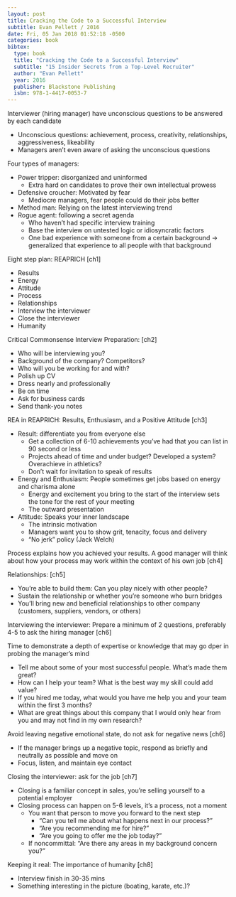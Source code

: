 ```yaml
---
layout: post
title: Cracking the Code to a Successful Interview
subtitle: Evan Pellett / 2016
date: Fri, 05 Jan 2018 01:52:18 -0500
categories: book
bibtex:
  type: book
  title: "Cracking the Code to a Successful Interview"
  subtitle: "15 Insider Secrets from a Top-Level Recruiter"
  author: "Evan Pellett"
  year: 2016
  publisher: Blackstone Publishing
  isbn: 978-1-4417-0053-7
---
```


Interviewer (hiring manager) have unconscious questions to be answered by each candidate
- Unconscious questions: achievement, process, creativity, relationships, aggressiveness, likeability
- Managers aren’t even aware of asking the unconscious questions

Four types of managers:
- Power tripper: disorganized and uninformed
  - Extra hard on candidates to prove their own intellectual prowess
- Defensive croucher: Motivated by fear
  - Mediocre managers, fear people could do their jobs better
- Method man: Relying on the latest interviewing trend
- Rogue agent: following a secret agenda
  - Who haven’t had specific interview training
  - Base the interview on untested logic or idiosyncratic factors
  - One bad experience with someone from a certain background → generalized
    that experience to all people with that background

Eight step plan: REAPRICH [ch1]
- Results
- Energy
- Attitude
- Process
- Relationships
- Interview the interviewer
- Close the interviewer
- Humanity

Critical Commonsense Interview Preparation: [ch2]
- Who will be interviewing you?
- Background of the company? Competitors?
- Who will you be working for and with?
- Polish up CV
- Dress nearly and professionally
- Be on time
- Ask for business cards
- Send thank-you notes

REA in REAPRICH: Results, Enthusiasm, and a Positive Attitude [ch3]
- Result: differentiate you from everyone else
  - Get a collection of 6-10 achievements you’ve had that you can list in 90 second or less
  - Projects ahead of time and under budget? Developed a system? Overachieve in athletics?
  - Don’t wait for invitation to speak of results
- Energy and Enthusiasm: People sometimes get jobs based on energy and charisma alone
  - Energy and excitement you bring to the start of the interview sets the tone for the rest of your meeting
  - The outward presentation
- Attitude: Speaks your inner landscape
  - The intrinsic motivation
  - Managers want you to show grit, tenacity, focus and delivery
  - “No jerk” policy (Jack Welch)


Process explains how you achieved your results.  A good manager will think
about how your process may work within the context of his own job [ch4]

Relationships: [ch5]
- You’re able to build them: Can you play nicely with other people?
- Sustain the relationship or whether you’re someone who burn bridges
- You’ll bring new and beneficial relationships to other company (customers, suppliers, vendors, or others)

Interviewing the interviewer: Prepare a minimum of 2 questions, preferably 4-5 to ask the hiring manager [ch6]

Time to demonstrate a depth of expertise or knowledge that may go dper in probing the manager’s mind
- Tell me about some of your most successful people. What’s made them great?
- How can I help your team? What is the best way my skill could add value?
- If you hired me today, what would you have me help you and your team within the first 3 months?
- What are great things about this company that I would only hear from you and may not find in my own research?

Avoid leaving negative emotional state, do not ask for negative news [ch6]
- If the manager brings up a negative topic, respond as briefly and neutrally as possible and move on
- Focus, listen, and maintain eye contact

Closing the interviewer: ask for the job [ch7]
- Closing is a familiar concept in sales, you’re selling yourself to a potential employer
- Closing process can happen on 5-6 levels, it’s a process, not a moment
  - You want that person to move you forward to the next step
     - “Can you tell me about what happens next in our process?”
     - “Are you recommending me for hire?”
     - “Are you going to offer me the job today?”
  - If noncommittal: “Are there any areas in my background concern you?”

Keeping it real: The importance of humanity [ch8]
- Interview finish in 30-35 mins
- Something interesting in the picture (boating, karate, etc.)?
